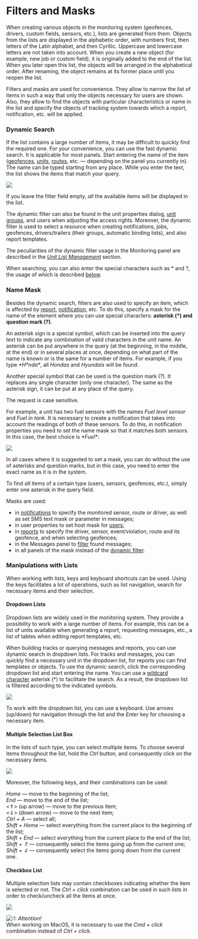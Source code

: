 # Filters and Masks

When creating various objects in the monitoring system \(geofences, drivers, custom fields, sensors, etc.\), lists are generated from them. Objects from the lists are displayed in the alphabetic order, with numbers first, then letters of the Latin alphabet, and then Cyrillic. Uppercase and lowercase letters are not taken into account. When you create a new object \(for example, new job or custom field\), it is originally added to the end of the list. When you later open this list, the objects will be arranged in the alphabetical order. After renaming, the object remains at its former place until you reopen the list.

Filters and masks are used for convenience. They allow to narrow the list of items in such a way that only the objects necessary for users are shown. Also, they allow to find the objects with particular characteristics or name in the list and specify the objects of tracking system towards which a report, notification, etc. will be applied.

### Dynamic Search <a id="dynamic_search"></a>

If the list contains a large number of items, it may be difficult to quickly find the required one. For your convenience, you can use the fast dynamic search. It is applicable for most panels. Start entering the name of the item \([geofences](https://docs.wialon.com/en/hosting/user/geo/geo), [units](https://docs.wialon.com/en/hosting/user/units/units), [routes](https://docs.wialon.com/en/hosting/user/routes/routes), etc. — depending on the panel you currently in\). The name can be typed starting from any place. While you enter the text, the list shows the items that match your query.

![](https://docs.wialon.com/en/hosting/_media/gui/filter.png)

If you leave the filter field empty, _all_ the available items will be displayed in the list.

The dynamic filter can also be found in the unit properties dialog, [unit groups](https://docs.wialon.com/en/hosting/user/units/groups), and users when adjusting the access rights. Moreover, the dynamic filter is used to select a resource when creating notifications, jobs, geofences, drivers/trailers \(their groups, automatic binding lists\), and also report templates.

The peculiarities of the dynamic filter usage in the Monitoring panel are described in the [_Unit List Management_](https://docs.wialon.com/en/hosting/user/monitor/list#units_search) section.

When searching, you can also enter the special characters such as \* and ?, the usage of which is described [below](https://docs.wialon.com/en/hosting/user/gui/masks#name_mask).

### Name Mask <a id="name_mask"></a>

Besides the dynamic search, filters are also used to specify an item, which is affected by [report](https://docs.wialon.com/en/hosting/user/reports/reports), [notification](https://docs.wialon.com/en/hosting/user/notify/notify), etc. To do this, specify a mask for the name of the element where you can use special characters: **asterisk \(\*\) and question mark \(?\)**.

An asterisk sign is a special symbol, which can be inserted into the query text to indicate any combination of valid characters in the unit name. An asterisk can be put anywhere in the query \(at the beginning, in the middle, at the end\) or in several places at once, depending on what part of the name is known or is the same for a number of items. For example, if you type _\*H\*nda\*_, all _Hondas_ and _Hyundais_ will be found.

Another special symbol that can be used is the question mark \(?\). It replaces any single character \(only one character\). The same as the asterisk sign, it can be put at any place of the query.

The request is case sensitive.

For example, a unit has two fuel sensors with the names _Fuel level sensor_ and _Fuel in tank_. It is necessary to create a notification that takes into account the readings of both of these sensors. To do this, in notification properties you need to set the name mask so that it matches both sensors. In this case, the best choice is _\*Fuel\*_:

![](https://docs.wialon.com/en/hosting/_media/gui/mask.png)

In all cases where it is suggested to set a mask, you can do without the use of asterisks and question marks, but in this case, you need to enter the exact name as it is in the system.

To find _all_ items of a certain type \(users, sensors, geofences, etc.\), simply enter one asterisk in the query field.

Masks are used:

* in [notifications](https://docs.wialon.com/en/hosting/user/notify/notify) to specify the monitored sensor, route or driver, as well as set SMS text mask or parameter in messages;
* in user properties to set host mask for [users](https://docs.wialon.com/en/hosting/cms/users/props);
* in [reports](https://docs.wialon.com/en/hosting/user/reports/reports) to specify the driver, sensor, event/violation, route and its geofence, and when selecting geofences;
* in the Messages panel to [filter](https://docs.wialon.com/en/hosting/user/msg/manage) found messages;
* in all panels of the mask instead of the [dynamic filter](https://docs.wialon.com/en/hosting/user/gui/masks#dynamic_filter).

### Manipulations with Lists <a id="manipulations_with_lists"></a>

When working with lists, keys and keyboard shortcuts can be used. Using the keys facilitates a lot of operations, such as list navigation, search for necessary items and their selection.

#### Dropdown Lists <a id="dropdown_lists"></a>

Dropdown lists are widely used in the monitoring system. They provide a possibility to work with a large number of items. For example, this can be a list of units available when generating a report, requesting messages, etc., a list of tables when editing report templates, etc.

When building tracks or querying messages and reports, you can use dynamic search in dropdown lists. For tracks and messages, you can quickly find a necessary unit in the dropdown list, for reports you can find templates or objects. To use the dynamic search, click the corresponding dropdown list and start entering the name. You can use a [wildcard character](https://docs.wialon.com/en/hosting/user/gui/masks#name_mask) asterisk \(\*\) to facilitate the search. As a result, the dropdown list is filtered according to the indicated symbols.

![](https://docs.wialon.com/en/hosting/_media/gui/dropdown.png)

To work with the dropdown list, you can use a keyboard. Use arrows \(up/down\) for navigation through the list and the _Enter_ key for choosing a necessary item.

#### Multiple Selection List Box <a id="multiple_selection_list_box"></a>

In the lists of such type, you can select multiple items. To choose several items throughout the list, hold the _Ctrl_ button, and consequently click on the necessary items.

![](https://docs.wialon.com/en/hosting/_media/gui/multiselect.png)

Moreover, the following keys, and their combinations can be used:

_Home_ — move to the beginning of the list;  
_End_ — move to the end of the list;  
&lt;⇑&gt; \(up arrow\) — move to the previous item;  
&lt;⇓&gt; \(down arrow\) — move to the next item;  
_Ctrl + A_ — select all;  
_Shift + Home_ — select everything from the current place to the beginning of the list;  
_Shift + End_ — select everything from the current place to the end of the list;  
_Shift + ⇑_ — consequently select the items going up from the current one;  
_Shift + ⇓_ — consequently select the items going down from the current one.

#### Checkbox List <a id="checkbox_list"></a>

Multiple selection lists may contain checkboxes indicating whether the item is selected or not. The _Ctrl + click_ combination can be used in such lists in order to check/uncheck all the items at once.

![](https://docs.wialon.com/en/hosting/_media/gui/checkedlist.png)

![:!:](https://docs.wialon.com/en/hosting/lib/images/smileys/icon_exclaim.gif) _Attention!_  
When working on MacOS, it is necessary to use the _Cmd + click_ combination instead of _Ctrl + click_.  


